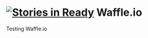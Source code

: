 [![Stories in Ready](https://badge.waffle.io/sap31/waffle.io.png?label=ready&title=Ready)](https://waffle.io/sap31/waffle.io)
Waffle.io
=========

Testing Waffle.io
